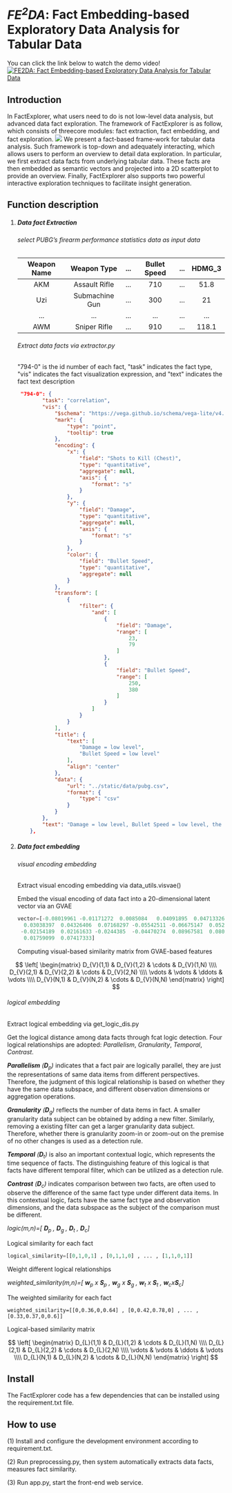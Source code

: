 # *FE<sup>2</sup>DA*: Fact Embedding-based Exploratory Data Analysis for Tabular Data

You can click the link below to watch the demo video!
[![FE2DA: Fact Embedding-based Exploratory Data Analysis for Tabular Data](https://github.com/jiangqicd/factspace/blob/main/overview.png)](https://youtu.be/2u1hItmd3Jg "FE2DA: Fact Embedding-based Exploratory Data Analysis for Tabular Data")
## Introduction
In FactExplorer, what users need to do is not low-level data analysis, but advanced data fact exploration. The framework of FactExplorer is as follow, which consists of threecore modules: fact extraction, fact embedding, and fact exploration.
![](https://github.com/jiangqicd/factspace/blob/main/pipline.png)
We present a fact-based frame-work for tabular data analysis. Such framework is top-down and adequately interacting, which allows users to perform an overview to detail data exploration. In particular, we first extract data facts from underlying tabular data. These facts are then embedded as semantic vectors and projected into a 2D scatterplot to provide an overview. Finally, FactExplorer also supports two powerful interactive exploration techniques to facilitate insight generation.
## **Function description**
1. ##### Data fact Extraction

   ###### select PUBG’s firearm performance statistics data  as input data

   | Weapon Name |  Weapon Type   | ...  | Bullet Speed | ...  | HDMG_3 |
   | :---------: | :------------: | :--: | :----------: | :--: | :----: |
   |     AKM     | Assault Rifle  | ...  |     710      | ...  |  51.8  |
   |     Uzi     | Submachine Gun | ...  |     300      | ...  |   21   |
   |     ...     |      ...       | ...  |     ...      | ...  |  ...   |
   |     AWM     |  Sniper Rifle  | ...  |     910      | ...  | 118.1  |

   ###### Extract data facts via extractor.py

    "794-0"  is the id number of each fact, "task"  indicates the fact type, "vis" indicates the fact visualization expression, and  "text" indicates the fact text description

   ```json
    "794-0": {
           "task": "correlation",
           "vis": {
               "$schema": "https://vega.github.io/schema/vega-lite/v4.json",
               "mark": {
                   "type": "point",
                   "tooltip": true
               },
               "encoding": {
                   "x": {
                       "field": "Shots to Kill (Chest)",
                       "type": "quantitative",
                       "aggregate": null,
                       "axis": {
                           "format": "s"
                       }
                   },
                   "y": {
                       "field": "Damage",
                       "type": "quantitative",
                       "aggregate": null,
                       "axis": {
                           "format": "s"
                       }
                   },
                   "color": {
                       "field": "Bullet Speed",
                       "type": "quantitative",
                       "aggregate": null
                   }
               },
               "transform": [
                   {
                       "filter": {
                           "and": [
                               {
                                   "field": "Damage",
                                   "range": [
                                       23,
                                       79
                                   ]
                               },
                               {
                                   "field": "Bullet Speed",
                                   "range": [
                                       250,
                                       380
                                   ]
                               }
                           ]
                       }
                   }
               ],
               "title": {
                   "text": [
                       "Damage = low level",
                       "Bullet Speed = low level"
                   ],
                   "align": "center"
               },
               "data": {
                   "url": "../static/data/pubg.csv",
                   "format": {
                       "type": "csv"
                   }
               }
           },
           "text": "Damage = low level, Bullet Speed = low level, the correlation coefficient between Shots to Kill (Chest) and Damage is -0.77"
       },
   ```

   

2. ##### Data fact embedding

   ###### visual encoding embedding

   Extract visual encoding embedding via data_utils.visvae()

   Embed the visual encoding of data fact into a 20-dimensional latent vector via an GVAE

   ```python
   vector=[-0.08019961 -0.01171272  0.0085084   0.04091895  0.04713326  0.08277792
     0.03038397  0.04326406  0.07168297 -0.05542511 -0.06675147  0.05207219
    -0.02154189  0.02161633 -0.0244385  -0.04470274  0.08967581  0.08091462
     0.01759099  0.07417333]
   ```
   Computing visual-based similarity matrix from GVAE-based features
   
$$
\left[
\begin{matrix}
    D_{V}(1,1) & D_{V}(1,2) & \cdots & D_{V}(1,N) \\\\
    D_{V}(2,1) & D_{V}(2,2) & \cdots & D_{V}(2,N) \\\\
    \vdots     & \vdots     & \ddots & \vdots     \\\\
    D_{V}(N,1) & D_{V}(N,2) & \cdots & D_{V}(N,N)
\end{matrix}
\right]
$$



   ###### logical embedding

   Extract logical embedding via get_logic_dis.py

   Get the logical distance among data facts through fcat logic detection. Four logical relationships are adopted: *Parallelism*,  *Granularity*,  *Temporal*, *Contrast*.

   ***Parallelism** (**D**<sub>p</sub>)* indicates that a fact pair are logically parallel, they are just the representations of same data items from different perspectives. Therefore, the judgment of this logical relationship is based on whether they have the same data subspace, and different observation dimensions or aggregation operations.

   ***Granularity** (**D**<sub>g</sub>)* reflects the number of data items in fact. A smaller granularity data subject can be obtained by adding a new filter. Similarly, removing a existing filter can get a larger granularity data subject. Therefore, whether there is granularity zoom-in or zoom-out on the premise of no other changes is used as a detection rule.

   ***Temporal** (**D**<sub>t</sub>)* is also an important contextual logic, which represents the time sequence of facts. The distinguishing feature of this logical is that facts have different temporal filter, which can be utilized as a detection rule.

   ***Contrast** (**D**<sub>c</sub>)* indicates comparison between two facts, are often used to observe the difference of the same fact type under different data items. In this contextual logic, facts have the same fact type and observation dimensions, and the data subspace as the subject of the comparison must be different.

   *logic(m,n)=[ **D**<sub>p</sub> , **D**<sub>g</sub> , **D**<sub>t</sub> , **D**<sub>c</sub>]*

   Logical similarity for each fact

   ```python
   logical_similarity=[[0,1,0,1] , [0,1,1,0] , ... , [1,1,0,1]]
   ```

   Weight different logical relationships

   *weighted_similarity(m,n)=[ **w**<sub>p</sub> x **S**<sub>p</sub> , **w**<sub>g</sub> x **S**<sub>g</sub> , **w**<sub>t</sub> x **S**<sub>t</sub> , **w**<sub>c</sub>x**S**<sub>c</sub>]*

   The weighted similarity for each fact

   ```
   weighted_similarity=[[0,0.36,0,0.64] , [0,0.42,0.78,0] , ... , [0.33,0.37,0,0.6]]
   ```

   Logical-based similarity matrix

$$
\left[
\begin{matrix}
    D_{L}(1,1) & D_{L}(1,2) & \cdots & D_{L}(1,N) \\\\
    D_{L}(2,1) & D_{L}(2,2) & \cdots & D_{L}(2,N) \\\\
    \vdots     & \vdots     & \ddots & \vdots     \\\\
    D_{L}(N,1) & D_{L}(N,2) & \cdots & D_{L}(N,N)
\end{matrix}
\right] 
$$

## **Install**
The FactExplorer code has a few dependencies that can be installed using the requirement.txt file.

## **How to use**
(1) Install and configure the development environment according to requirement.txt.

(2) Run preprocessing.py, then system automatically extracts data facts, measures fact similarity.

(3) Run app.py, start the front-end web service.



